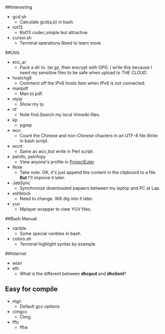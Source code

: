 ##Interesting
* gcd.sh
	* Calculate gcd(a,b) in bash
* rot13
	* Rot13 codec,simple but attractive
* cursor.sh
	* Terminal operations.Need to learn more.

##Utils
* enc_ar
	* Pack a dir to .tar.gz, then encrypt with GPG. I write this because I need my sensitive files to be safe when upload to *THE CLOUD*.
* hostchg6
	* Comment off the IPv6 hosts item when IPv6 is not connected. 
* manpdf
	* Man to pdf.
* myip
	* Show my ip. 
* nf
	* Note find.Search my local Vimwiki files. 
* kp
	* pgrep 
* wcc
	* Count the Chinese and non-Chinese chacters in an UTF-8 file.Write in bash script.
* wcnt
	* Same as *wcc*,but write in Perl script.
* peinfo, peinfopy
	* View anyone's profile in [ProjectEuler](https://www.projecteuler.net)
* Note
	* Take note. OK, it's just append the content in the clipboard to a file.  **But** I'll improve it later.
* JabSync
	* Synchronize downloaded papaers between my laptop and PC at Lap.
* sshblock
	* Need to change. Will dig into it later.
* yuv
	* Mplayer wrapper to view YUV files.

##Bash Manual
* varible
	* Some special varibles in bash. 
* colors.sh
	* Terminal highlight syntax by example.

##Internet
* wlan
* eth
	* What is the different between **dhcpcd** and **dhclient**?

## Easy for compile
* mgc
	* Default gcc options 
* cimgcc
	* CImg 
* fftc
	* fftw 

